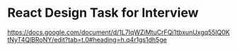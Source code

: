 # React Design Task for Interview

https://docs.google.com/document/d/1L7IqWZiMtuCrFQi1tbxunUxgq55lQ0KtNyT4QlBRoNY/edit?tab=t.0#heading=h.q4r1gs1dh5ge